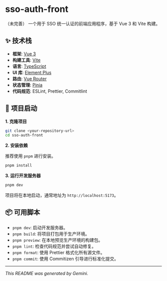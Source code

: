 # sso-auth-front

（未完善）
一个用于 SSO 统一认证的前端应用程序，基于 Vue 3 和 Vite 构建。

## ✨ 技术栈

- **框架**: [Vue 3](https://vuejs.org/)
- **构建工具**: [Vite](https://vitejs.dev/)
- **语言**: [TypeScript](https://www.typescriptlang.org/)
- **UI 库**: [Element Plus](https://element-plus.org/)
- **路由**: [Vue Router](https://router.vuejs.org/)
- **状态管理**: [Pinia](https://pinia.vuejs.org/)
- **代码规范**: ESLint, Prettier, Commitlint

## 🚀 项目启动

**1. 克隆项目**

```bash
git clone <your-repository-url>
cd sso-auth-front
```

**2. 安装依赖**

推荐使用 `pnpm` 进行安装。

```bash
pnpm install
```

**3. 运行开发服务器**

```bash
pnpm dev
```

项目将在本地启动，通常地址为 `http://localhost:5173`。

## 📦 可用脚本

- `pnpm dev`: 启动开发服务器。
- `pnpm build`: 将项目打包用于生产环境。
- `pnpm preview`: 在本地预览生产环境的构建包。
- `pnpm lint`: 检查代码规范并尝试自动修复。
- `pnpm format`: 使用 Prettier 格式化所有源文件。
- `pnpm commit`: 使用 Commitizen 引导进行标准化提交。

---

_This README was generated by Gemini._

